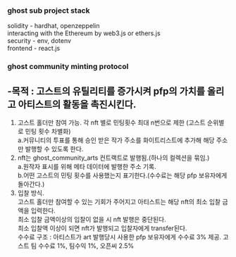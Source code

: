 ### ghost sub project stack<br>
solidity - hardhat, openzeppelin<br>
interacting with the Ethereum by web3.js or ethers.js<br>
security - env, dotenv <br>
frontend - react.js<br>

### ghost community minting protocol<br>
## -목적 : 고스트의 유틸리티를 증가시켜 pfp의 가치를 올리고 아티스트의 활동을 촉진시킨다.<br>
1. 고스트 홀더만 참여 가능. 각 nft 별로 민팅횟수 최대 n번으로 제한 (고스트 순위별로 민팅 횟수 차별화)<br>
a.커뮤니티의 투표를 통해 승인 받은 작가 주소를 화이트리스트에 추가해 해당 주소만 발행할 수 있도록 한다.<br>
2. nft는 ghost_community_arts 컨트랙트로 발행됨.(하나의 컬렉션을 묶임.)<br>
a.원작자 표시를 위해 메타 데이터에 발행한 주소 기록.<br>
b.어떤 고스트의 민팅 횟수를 사용했는지 표기한다.(수수료는 해당 pfp 보유자에게 돌아간다.)<br>
3. 입찰 방식.<br>
고스트 홀더만 참여할 수 있는 기회가 주어지고 아티스트는 해당 nft의 최소 입찰 금액을 입력한다.<br>
최소 입찰 금액이상의 입찰이 없을 시 nft 발행은 중단된다.<br>
최소 입찰액 이상이 되면 nft가 발행되고 입찰자에게 transfer된다.<br>
수수료 구조 : 아티스트가 art 발행당시 사용한 pfp 보유자에게 수수료 3% 제공. 고스트 팀 수수료 1%, 팀수익 1%, 오픈씨 2.5%<br>